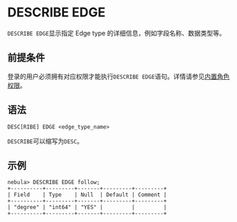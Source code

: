 # DESCRIBE EDGE

`DESCRIBE EDGE`显示指定 Edge type 的详细信息，例如字段名称、数据类型等。

## 前提条件

登录的用户必须拥有对应权限才能执行`DESCRIBE EDGE`语句。详情请参见[内置角色权限](../../7.data-security/1.authentication/3.role-list.md)。

## 语法

```ngql
DESC[RIBE] EDGE <edge_type_name>
```

`DESCRIBE`可以缩写为`DESC`。

## 示例

```ngql
nebula> DESCRIBE EDGE follow;
+----------+---------+-------+---------+---------+
| Field    | Type    | Null  | Default | Comment |
+----------+---------+-------+---------+---------+
| "degree" | "int64" | "YES" |         |         |
+----------+---------+-------+---------+---------+
```